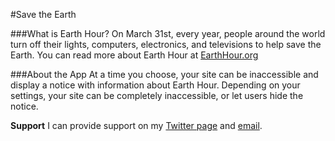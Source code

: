 #Save the Earth

###What is Earth Hour?
On March 31st, every year, people around the world turn off their lights, computers, electronics, and televisions to help save the Earth.
You can read more about Earth Hour at <a href='http://earthhour.org'>EarthHour.org</a>

###About the App
At a time you choose, your site can be inaccessible and display a notice with information about Earth Hour. Depending on your settings, your site can be completely inaccessible, or let users hide the notice.

**Support**
I can provide support on my <a href='http://twitter.com/#!/C19H34O2'>Twitter page</a> and <a href='mailto:katie@eitak.se'>email</a>.
